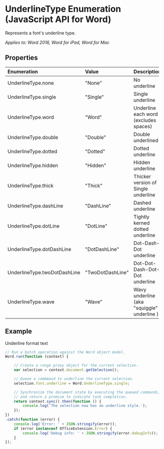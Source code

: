 # UnderlineType Enumeration (JavaScript API for Word)

Represents a font's underline type.

_Applies to: Word 2016, Word for iPad, Word for Mac_

 ## Properties
| Enumeration                   | Value	            |Description    |
|:------------------------------|:------------------|:--------------|
| UnderlineType.none            | "None"            | No underline |
| UnderlineType.single          | "Single"          | Single underline |
| UnderlineType.word            | "Word"            | Underline each word (excludes spaces) |
| UnderlineType.double          | "Double"          | Double underlined |
| UnderlineType.dotted          | "Dotted"          | Dotted underline |
| UnderlineType.hidden          | "Hidden"          | Hidden underline |
| UnderlineType.thick           | "Thick"           | Thicker version of Single underline |
| UnderlineType.dashLine        | "DashLine"        | Dashed underline |
| UnderlineType.dotLine         | "DotLine"         | Tightly kerned dotted underline |
| UnderlineType.dotDashLine     | "DotDashLine"     | Dot-Dash-Dot underline|
| UnderlineType.twoDotDashLine  | "TwoDotDashLine"  | Dot-Dot-Dash-Dot-Dot underline |
| UnderlineType.wave            | "Wave"            | Wavy underline (aka "squiggle" underline ) |

## Example

Underline format text
```js
// Run a batch operation against the Word object model.
Word.run(function (context) {

    // Create a range proxy object for the current selection.
    var selection = context.document.getSelection();

    // Queue a commmand to underline the current selection.
    selection.font.underline = Word.UnderlineType.single;

    // Synchronize the document state by executing the queued commands,
    // and return a promise to indicate task completion.
    return context.sync().then(function () {
        console.log('The selection now has an underline style.');
    });
})
.catch(function (error) {
    console.log('Error: ' + JSON.stringify(error));
    if (error instanceof OfficeExtension.Error) {
        console.log('Debug info: ' + JSON.stringify(error.debugInfo));
    }
});
```